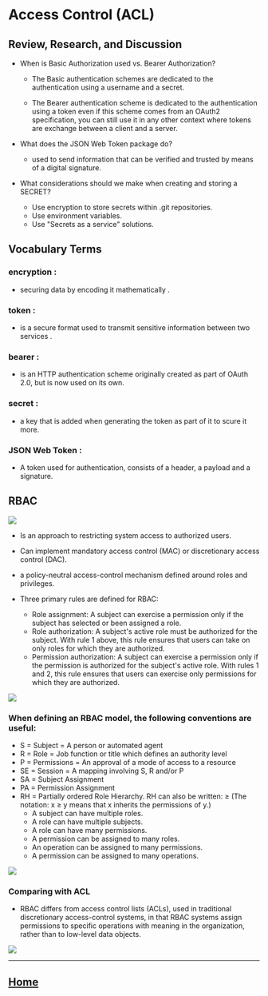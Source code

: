 # Access Control (ACL)
## Review, Research, and Discussion
* When is Basic Authorization used vs. Bearer Authorization? 
  * The Basic authentication schemes are dedicated to the authentication using a username and a secret.

  * The Bearer authentication scheme is dedicated to the authentication using a token even if this scheme comes from an OAuth2 specification, you can still use it in any other context where tokens are exchange between a client and a server.
  

* What does the JSON Web Token package do?
  *  used to send information that can be verified and trusted by means of a digital signature.


* What considerations should we make when creating and storing a SECRET?
  * Use encryption to store secrets within .git repositories.
  * Use environment variables.
  * Use "Secrets as a service" solutions.

## Vocabulary Terms

### encryption :
*  securing data by encoding it mathematically . 
### token :
* 	is a  secure format used to transmit sensitive information between two services .
### bearer :
*  is an HTTP authentication scheme originally created as part of OAuth 2.0, but is now used on its own.
### secret :
* a key that is added when generating the token as part of it to scure it more.

### JSON Web Token :
* A token used for authentication, consists of a header, a payload and a signature. 


## RBAC
<img src ="https://raw.githubusercontent.com/phellipeandrade/rbac/master/img/logo.png">

*  Is an approach to restricting system access to authorized users.
* Can implement mandatory access control (MAC) or discretionary access control (DAC).
* a policy-neutral access-control mechanism defined around roles and privileges.

* Three primary rules are defined for RBAC:

  * Role assignment: A subject can exercise a permission only if the subject has selected or been assigned a role.
  * Role authorization: A subject's active role must be authorized for the subject. With rule 1 above, this rule ensures that users can take on only roles for which they are authorized.
  * Permission authorization: A subject can exercise a permission only if the permission is authorized for the subject's active role. With rules 1 and 2, this rule ensures that users can exercise only permissions for which they are authorized.


<img src ="https://miro.medium.com/max/763/1*sTYYgdxjolr2G1xUqbW58Q.png">

### When defining an RBAC model, the following conventions are useful:

  * S = Subject = A person or automated agent
  * R = Role = Job function or title which defines an authority level
  * P = Permissions = An approval of a mode of access to a resource
  * SE = Session = A mapping involving S, R and/or P
  * SA = Subject Assignment
  * PA = Permission Assignment
  * RH = Partially ordered Role Hierarchy. RH can also be written: ≥ (The notation: x ≥ y means that x inherits the permissions of y.)
     * A subject can have multiple roles.
     * A role can have multiple subjects.
     * A role can have many permissions.
     * A permission can be assigned to many roles.
     * An operation can be assigned to many permissions.
     * A permission can be assigned to many operations.
<img src ="https://kostacipo.stream/wp-content/uploads/2019/12/role-based-access-control-1024x536-1.jpg">



### Comparing with ACL
* RBAC differs from access control lists (ACLs), used in traditional discretionary access-control systems, in that RBAC systems assign permissions to specific operations with meaning in the organization, rather than to low-level data objects.

<img src ="https://tasdikrahman.me/content/images/2017/06/rbac_header.jpg">





*****************************************************************

## [ Home ](https://reem-alqurm.github.io/ReadingNotes/)